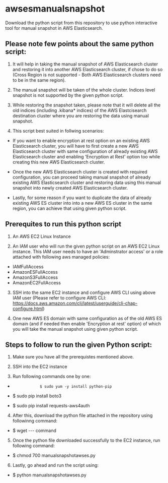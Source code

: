 # awsesmanualsnapshot
Download the python script from this repository to use python interactive tool for manual snapshot in AWS Elasticsearch.

## Please note few points about the same python script:

1. It will help in taking the manual snapshot of AWS Elasticsearch cluster and restoring it into another AWS Elasticsearch cluster, if chose to do so (Cross Region is not supported - Both AWS Elasticsearch clusters need to be in the same region).

2. The manual snapshot will be taken of the whole cluster. Indices level snapshot is not supported by the given python script.

3. While restoring the snapshot taken, please note that it will delete all the old indices (including .kibana* indices) of the AWS Elastcisearch destination cluster where you are restoring the data using manual snapshot.

4. This script best suited in follwing scenarios:

  - If you want to enable encryption at rest option on an existing AWS Elasticsearch cluster, you will have to first create a new AWS Elasticsearch cluster with same configuration of already existing AWS Elasticsearch cluster and enabling 'Encryption at Rest' option too while creating this new AWS Elasticsearch cluster. 
  - Once the new AWS Elasticsearch cluster is created with required configuration, you can proceed taking manual snapshot of already existing AWS Elasticsearch cluster and restoring data using this manual snapshot into newly created AWS Elasticsearch cluster.
  
  - Lastly, for some reason if you want to duplicate the data of already existing AWS ES cluster into into a new AWS ES cluster in the same region, you can achieve that using given python script.
  

## Prerequites to run this python script

1. An AWS EC2 Linux Instance 

2. An IAM user who will run the given python script on an AWS EC2 Linux instance. This IAM user needs to have an 'Adminstrator access' or a role attached with following aws managed policies:

  - IAMFullAccess 
  - AmazonESFullAccess
  - AmazonS3FullAccess 
  - AmazonEC2FullAccess 
  
3. SSH into the same EC2 instance and configure AWS CLI using above IAM user (Please refer to configure AWS CLI: https://docs.aws.amazon.com/cli/latest/userguide/cli-chap-configure.html)

4. One new AWS ES domain with same configuration as of the old AWS ES domain (and if needed then enable 'Encryption at rest' option) of which you will take the manual snapshot using given python script.

## Steps to follow to run the given Python script:

1. Make sure you have all the prerequistes mentioned above.

2. SSH into the EC2 instance

3. Run following commands one by one:

  -                 $ sudo yum -y install python-pip

  - $ sudo pip install boto3

  - $ sudo pip install requests-aws4auth

4. After this, download the python file attached in the repository using followinng command:

  - $ wget --- command
  
5. Once the python file downloaded successfully to the EC2 instance, run following command:

  - $ chmod 700 manualsnapshotawses.py
  
6. Lastly, go ahead and run the script using:

  - $ python manualsnapshotawses.py
